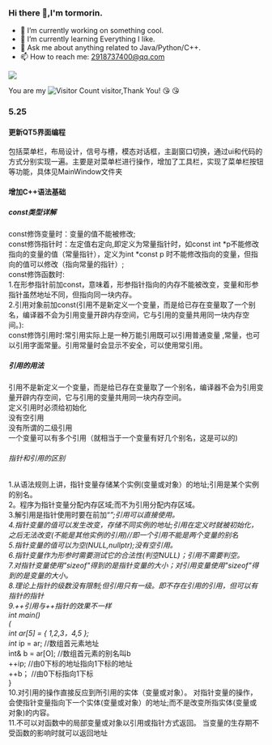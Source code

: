 ### Hi there 👋,I'm tormorin.

- 🔭 I’m currently working on something cool.
- 🌱 I’m currently learning Everything I like.
- 💬 Ask me about anything related to Java/Python/C++.
- 📫 How to reach me: 2918737400@qq.com

![](https://github-readme-stats.vercel.app/api?username=tormorin&show_icons=true&theme=transparent)


You are my ![Visitor Count](https://profile-counter.glitch.me/wisdom-tormorin/count.svg) visitor,Thank You! :kissing_heart: :kissing_heart:


### 5.25 
#### 更新QT5界面编程
包括菜单栏，布局设计，信号与槽，模态对话框，主副窗口切换，通过ui和代码的方式分别实现一遍。主要是对菜单栏进行操作，增加了工具栏，实现了菜单栏按钮等功能，具体见MainWindow文件夹
#### 增加C++语法基础
##### const类型详解
const修饰变量时：变量的值不能被修改; 
<br> const修饰指针时：左定值右定向,即定义为常量指针时，如const int *p不能修改指向的变量的值（常量指针），定义为int *const p 时不能修改指向的变量，但指向的值可以修改（指向常量的指针）; 
<br> const修饰函数时:<br>1.在形参指针前加const，意味着，形参指针指向的内存不能被改变，变量和形参指针虽然地址不同，但指向同一块内存。<br>2.引用对象前加const(引用不是新定义一个变量，而是给已存在变量取了一个别名，编译器不会为引用变量开辟内存空间，它与引用的变量共用同一块内存空间。):
<br>const修饰引用时:常引用实际上是一种万能引用既可以引用普通变量 ,常量，也可以引用字面常量。引用常量时会显示不安全，可以使用常引用。
##### 引用的用法
引用不是新定义一个变量，而是给已存在变量取了一个别名，编译器不会为引用变量开辟内存空间，它与引用的变量共用同一块内存空间。
<br>定义引用时必须给初始化<br>
没有空引用<br>
没有所谓的二级引用<br>
一个变量可以有多个引用（就相当于一个变量有好几个别名，这是可以的)<br>
###### 指针和引用的区别
1.从语法规则上讲，指针变量存储某个实例(变量或对象）的地址;引用是某个实例的别名。<br>
2。程序为指针变量分配内存区域;而不为引用分配内存区域。<br>
3.解引用是指针使用时要在前加“*”;引用可以直接使用。<br>
4.指针变量的值可以发生改变，存储不同实例的地址;引用在定义时就被初始化，之后无法改变(不能是其他实例的引用)//即一个引用不能是两个变量的别名<br>
5.指针变量的值可以为空(NULL,nullptr);没有空引用。<br>
6.指针变量作为形参时需要测试它的合法性(判空NULL)；引用不需要判空。<br>
7.对指针变量使用"sizeof"得到的是指针变量的大小；对引用变量使用"sizeof"得到的是变量的大小。<br>
8.理论上指针的级数没有限制;但引用只有一级。即不存在引用的引用，但可以有指针的指针<br>
9.++引用与++指针的效果不一样<br>int main()<br>
(<br>
	int ar[5] = { 1,2,3，4,5 };<br>
	int* ip = ar; //数组首元素地址<br>
	int& b = ar[O]; //数组首元素的别名叫b<br>
	++ip;  //由0下标的地址指向1下标的地址<br>
	++b；  //由0下标指向1下标<br>
}<br>
10.对引用的操作直接反应到所引用的实体（变量或对象）。
对指针变量的操作，会使指针变量指向下一个实体(变量或对象）的地址;而不是改变所指实体(变量或对象)的内容。<br>
11.不可以对函数中的局部变量或对象以引用或指针方式返回。
当变量的生存期不受函数的影响时就可以返回地址
